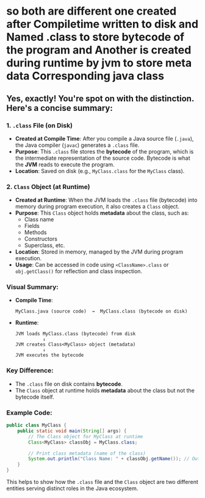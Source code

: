 # so both are different one created after Compiletime written to disk and Named <AnyProgram>.class  to  store bytecode of the program   and Another is created during runtime by jvm to store meta data Corresponding java class

## Yes, exactly! You're spot on with the distinction. Here's a concise summary:

### 1. **`.class` File (on Disk)**
   - **Created at Compile Time**: After you compile a Java source file (`.java`), the Java compiler (`javac`) generates a `.class` file.
   - **Purpose**: This `.class` file stores the **bytecode** of the program, which is the intermediate representation of the source code. Bytecode is what the **JVM** reads to execute the program.
   - **Location**: Saved on disk (e.g., `MyClass.class` for the `MyClass` class).

### 2. **`Class` Object (at Runtime)**
   - **Created at Runtime**: When the JVM loads the `.class` file (bytecode) into memory during program execution, it also creates a `Class` object.
   - **Purpose**: This `Class` object holds **metadata** about the class, such as:
     - Class name
     - Fields
     - Methods
     - Constructors
     - Superclass, etc.
   - **Location**: Stored in memory, managed by the JVM during program execution.
   - **Usage**: Can be accessed in code using `<ClassName>.class` or `obj.getClass()` for reflection and class inspection.

### Visual Summary:

- **Compile Time**:
  ```
  MyClass.java (source code)  →  MyClass.class (bytecode on disk)
  ```

- **Runtime**:
  ```
  JVM loads MyClass.class (bytecode) from disk
            ↓
  JVM creates Class<MyClass> object (metadata)
            ↓
  JVM executes the bytecode
  ```

### Key Difference:
- The `.class` file on disk contains **bytecode**.
- The `Class` object at runtime holds **metadata** about the class but not the bytecode itself.

### Example Code:

```java
public class MyClass {
    public static void main(String[] args) {
        // The Class object for MyClass at runtime
        Class<MyClass> classObj = MyClass.class;

        // Print class metadata (name of the class)
        System.out.println("Class Name: " + classObj.getName()); // Outputs: MyClass
    }
}
```

This helps to show how the `.class` file and the `Class` object are two different entities serving distinct roles in the Java ecosystem.